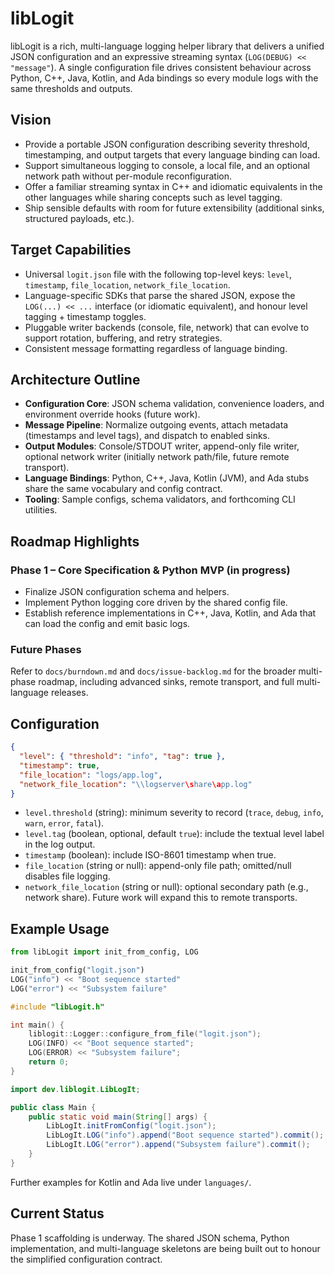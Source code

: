 # libLogit

libLogit is a rich, multi-language logging helper library that delivers a unified JSON configuration and an expressive streaming syntax (`LOG(DEBUG) << "message"`). A single configuration file drives consistent behaviour across Python, C++, Java, Kotlin, and Ada bindings so every module logs with the same thresholds and outputs.

## Vision
- Provide a portable JSON configuration describing severity threshold, timestamping, and output targets that every language binding can load.
- Support simultaneous logging to console, a local file, and an optional network path without per-module reconfiguration.
- Offer a familiar streaming syntax in C++ and idiomatic equivalents in the other languages while sharing concepts such as level tagging.
- Ship sensible defaults with room for future extensibility (additional sinks, structured payloads, etc.).

## Target Capabilities
- Universal `logit.json` file with the following top-level keys: `level`, `timestamp`, `file_location`, `network_file_location`.
- Language-specific SDKs that parse the shared JSON, expose the `LOG(...) << ...` interface (or idiomatic equivalent), and honour level tagging + timestamp toggles.
- Pluggable writer backends (console, file, network) that can evolve to support rotation, buffering, and retry strategies.
- Consistent message formatting regardless of language binding.

## Architecture Outline
- **Configuration Core**: JSON schema validation, convenience loaders, and environment override hooks (future work).
- **Message Pipeline**: Normalize outgoing events, attach metadata (timestamps and level tags), and dispatch to enabled sinks.
- **Output Modules**: Console/STDOUT writer, append-only file writer, optional network writer (initially network path/file, future remote transport).
- **Language Bindings**: Python, C++, Java, Kotlin (JVM), and Ada stubs share the same vocabulary and config contract.
- **Tooling**: Sample configs, schema validators, and forthcoming CLI utilities.

## Roadmap Highlights
### Phase 1 – Core Specification & Python MVP (in progress)
- Finalize JSON configuration schema and helpers.
- Implement Python logging core driven by the shared config file.
- Establish reference implementations in C++, Java, Kotlin, and Ada that can load the config and emit basic logs.

### Future Phases
Refer to `docs/burndown.md` and `docs/issue-backlog.md` for the broader multi-phase roadmap, including advanced sinks, remote transport, and full multi-language releases.

## Configuration
```json
{
  "level": { "threshold": "info", "tag": true },
  "timestamp": true,
  "file_location": "logs/app.log",
  "network_file_location": "\\logserver\share\app.log"
}
```
- `level.threshold` (string): minimum severity to record (`trace`, `debug`, `info`, `warn`, `error`, `fatal`).
- `level.tag` (boolean, optional, default `true`): include the textual level label in the log output.
- `timestamp` (boolean): include ISO-8601 timestamp when true.
- `file_location` (string or null): append-only file path; omitted/null disables file logging.
- `network_file_location` (string or null): optional secondary path (e.g., network share). Future work will expand this to remote transports.

## Example Usage
```python
from libLogit import init_from_config, LOG

init_from_config("logit.json")
LOG("info") << "Boot sequence started"
LOG("error") << "Subsystem failure"
```

```cpp
#include "libLogit.h"

int main() {
    liblogit::Logger::configure_from_file("logit.json");
    LOG(INFO) << "Boot sequence started";
    LOG(ERROR) << "Subsystem failure";
    return 0;
}
```

```java
import dev.liblogit.LibLogIt;

public class Main {
    public static void main(String[] args) {
        LibLogIt.initFromConfig("logit.json");
        LibLogIt.LOG("info").append("Boot sequence started").commit();
        LibLogIt.LOG("error").append("Subsystem failure").commit();
    }
}
```

Further examples for Kotlin and Ada live under `languages/`.

## Current Status
Phase 1 scaffolding is underway. The shared JSON schema, Python implementation, and multi-language skeletons are being built out to honour the simplified configuration contract.
